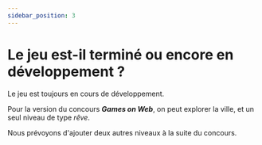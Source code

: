 ```yaml
---
sidebar_position: 3
---
```


# Le jeu est-il terminé ou encore en développement ?

Le jeu est toujours en cours de développement.

Pour la version du concours **_Games on Web_**, on peut explorer la ville, et un seul niveau de type _rêve_.

Nous prévoyons d'ajouter deux autres niveaux à la suite du concours.